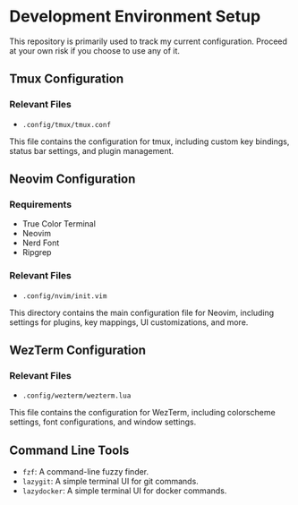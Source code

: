 # Development Environment Setup

This repository is primarily used to track my current configuration. Proceed at your own risk if you choose to use any of it.

## Tmux Configuration

### Relevant Files

- `.config/tmux/tmux.conf`

This file contains the configuration for tmux, including custom key bindings, status bar settings, and plugin management.

## Neovim Configuration

### Requirements

- True Color Terminal
- Neovim
- Nerd Font
- Ripgrep

### Relevant Files

- `.config/nvim/init.vim`

This directory contains the main configuration file for Neovim, including settings for plugins, key mappings, UI customizations, and more.

## WezTerm Configuration

### Relevant Files

- `.config/wezterm/wezterm.lua`

This file contains the configuration for WezTerm, including colorscheme settings, font configurations, and window settings.

## Command Line Tools

- `fzf`: A command-line fuzzy finder.
- `lazygit`: A simple terminal UI for git commands.
- `lazydocker`: A simple terminal UI for docker commands.

